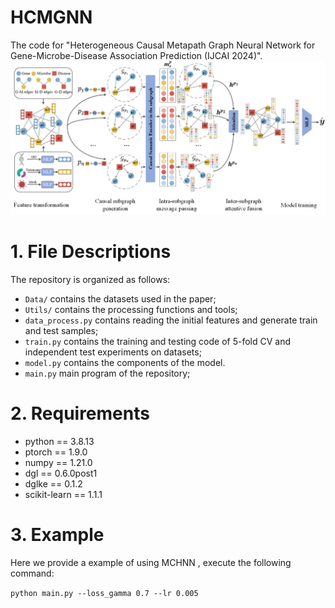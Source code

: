 # HCMGNN
The code for "Heterogeneous Causal Metapath Graph Neural Network for Gene-Microbe-Disease Association Prediction (IJCAI 2024)".
![image](./HCMGNN_code/Figure/model_figure.png)
# 1. File Descriptions
The repository is organized as follows:

- `Data/` contains the datasets used in the paper;
- `Utils/` contains the processing functions and tools;
- `data_process.py` contains reading the initial features and generate train and test samples;
- `train.py` contains the training and testing code of 5-fold CV and independent test experiments on datasets;
- `model.py` contains the components of the model.
- `main.py` main program of the repository;
# 2. Requirements
- python == 3.8.13
- ptorch == 1.9.0
- numpy == 1.21.0
- dgl == 0.6.0post1
- dglke == 0.1.2
- scikit-learn == 1.1.1
# 3. Example
Here we provide a example of using MCHNN , execute the following command:

`python main.py --loss_gamma 0.7 --lr 0.005`
